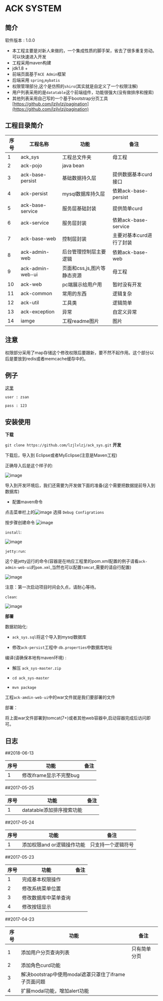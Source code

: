 ACK SYSTEM
==========

简介
----

软件版本 : 1.0.0

* 本工程主要是对新人来做的，一个集成性质的脚手架，省去了很多重复劳动。可以快速进入开发
* 工程采用maven构建
* jdk1.8 + 
* 前端页面基于`ACE Admin`框架
* 后端采用 `spring`,`mybatis`
* 权限管理部分,这个是仿照的`shiro`(其实就是自定义了一个权限注解)
* 用户列表采用的是`datatable`这个前端组件，功能很强大(没有做排序和搜索)
* 其他列表采用自己写的一个基于bootstrap分页工具[https://github.com/lzjlvlzj/pagination](https://github.com/lzjlvlzj/pagination)

工程目录简介
--------


|序号|工程名称|功能|备注|
|--|--|--|--|
|1|ack_sys|工程总文件夹|母工程|
|2|ack-pojo|java bean||
|3|ack-base-persist|基础数据持久层|提供数据基本curd接口|
|4|ack-persist|mysql数据库持久层|依赖ack-base-persist|
|5|ack-base-service|服务层基础封装|提供简单curd|
|6|ack-service|服务层封装|依赖ack-base-service|
|7|ack-base-web|控制层封装|主要对基本curd进行了封装|
|8|ack-admin-web|后台管理控制层主要逻辑|依赖ack-base-web|
|9|ack-admin-web-ui|页面和css,js,图片等静态资源|母工程|
|10|ack-web|pc端展示给用户用|暂时没有开发|
|11|ack-common|常用的东西|逻辑复杂|
|12|ack-util|工具类|逻辑简单|
|13|ack-exception|异常|自定义异常|
|14|iamge|工程readme图片|图片|



注意
--
权限部分采用了map存储这个修改权限后要跟新，要不然不起作用。这个部分以后是要放到redis或者memcache缓存中的。

例子
--
[这里](http://www.itblg.com:8080/)

`user : zsan`

`pass : 123`

安装使用
------
**下载**

`git clone https://github.com/lzjlvlzj/ack_sys.git`
**开发**

下载后，导入到 Eclipse或者MyEclipse(注意是Maven工程)

正确导入后是这个样子的:

![image](https://github.com/lzjlvlzj/ack_sys/blob/master/image/1.png)

导入到开发环境后，我们还需要为开发做下面的准备(这个需要把数据提前导入到数据库)

* 配置maven命令

点击菜单栏上的![image](https://github.com/lzjlvlzj/ack_sys/blob/master/image/2.png) 选择 `Debug Configrations`

按步骤创建命令
![image](https://github.com/lzjlvlzj/ack_sys/blob/master/image/3.png)

`install`:

![image](https://github.com/lzjlvlzj/ack_sys/blob/master/image/4.png)

`jetty:run`:

这个是jetty运行的命令(容器是在响应工程里的pom.xml配置的例子请看`ack-admin-web-ui`的`pom.xml`,当然也可以配置`tomcat`,需要的请自行配置)

![image](https://github.com/lzjlvlzj/ack_sys/blob/master/image/5.png)

注意：第一次启动项目时间会久点，请耐心等待。

`clean`:

![image](https://github.com/lzjlvlzj/ack_sys/blob/master/image/6.png)


**部署**

数据初始化:

* `ack_sys.sql`将这个导入到mysql数据库

* 修改`ack-persist`工程中 `db.properties`中数据库地址

编译(请确保本地有maven环境) : 

* 解压 `ack_sys-master.zip`
 
* `cd ack_sys-master`

* `mvn package`

工程`ack-amdin-web-ui`中的war文件就是我们要部署的文件

部署：

将上面war文件部署到tomcat(7+)或者其他web容器中,启动容器完成后访问即可。

日志
----

##2018-06-13

|序号|功能|备注|
|--|--|--|
|1|修改iframe显示不完整bug||

##2017-05-25

|序号|功能|备注|
|--|--|--|
|1|datatable添加排序搜索功能||

##2017-05-24

|序号|功能|备注|
|--|--|--|
|1|添加权限and or逻辑操作功能|只支持一个逻辑符号|


##2017-05-23

|序号|功能|备注|
|--|--|--|
|1|完成基本权限操作||
|2|修改系统菜单位置||
|3|修改数据库中菜单查询||
|4|修改按钮显示||

##2017-04-23

|序号|功能|备注|
|--|--|--|
|1|添加用户分页查询列表|只有简单分页|
|2|添加角色curd功能||
|3|解决bootstrap中使用modal遮罩只罩住了iframe子页面问题||
|4|扩展modal功能，增加alert功能||
